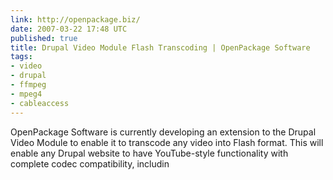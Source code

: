 ```yaml
---
link: http://openpackage.biz/
date: 2007-03-22 17:48 UTC
published: true
title: Drupal Video Module Flash Transcoding | OpenPackage Software
tags:
- video
- drupal
- ffmpeg
- mpeg4
- cableaccess
---
```


OpenPackage Software is currently developing an extension to the Drupal Video Module to enable it to transcode any video into Flash format. This will enable any Drupal website to have YouTube-style functionality with complete codec compatibility, includin
